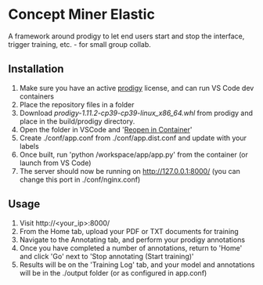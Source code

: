 # Concept Miner Elastic

A framework around prodigy to let end users start and stop the interface, trigger training, etc. - for small group collab.

## Installation

1. Make sure you have an active [prodigy](https://prodi.gy/) license, and can run VS Code dev containers
2. Place the repository files in a folder
3. Download *prodigy-1.11.2-cp39-cp39-linux_x86_64.whl* from prodigy and place in the build/prodigy directory.
4. Open the folder in VSCode and '[Reopen in Container](https://code.visualstudio.com/docs/remote/containers)'
5. Create ./conf/app.conf from ./conf/app.dist.conf and update with your labels
6. Once built, run 'python /workspace/app/app.py' from the container (or launch from VS Code)
7. The server should now be running on http://127.0.0.1:8000/ (you can change this port in ./conf/nginx.conf)

## Usage

1. Visit http://<your_ip>:8000/
2. From the Home tab, upload your PDF or TXT documents for training
3. Navigate to the Annotating tab, and perform your prodigy annotations
4. Once you have completed a number of annotations, return to 'Home' and click 'Go' next to 'Stop annotating (Start training)'
5. Results will be on the 'Training Log' tab, and your model and annotations will be in the ./output folder (or as configured in app.conf)
